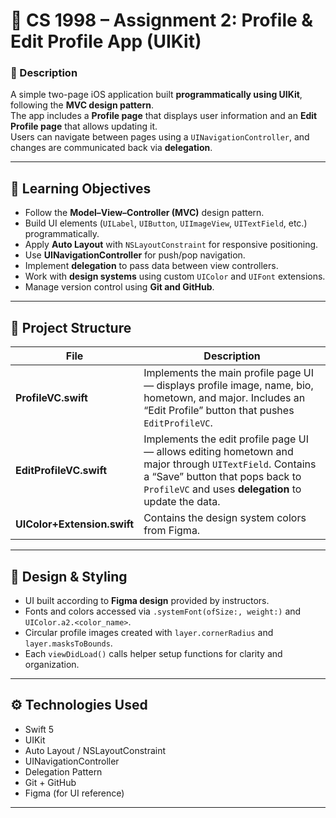 # 📱 CS 1998 – Assignment 2: Profile & Edit Profile App (UIKit)

### 🧾 Description  
A simple two-page iOS application built **programmatically using UIKit**, following the **MVC design pattern**.  
The app includes a **Profile page** that displays user information and an **Edit Profile page** that allows updating it.  
Users can navigate between pages using a `UINavigationController`, and changes are communicated back via **delegation**.  

---

## 🧠 Learning Objectives  
- Follow the **Model–View–Controller (MVC)** design pattern.  
- Build UI elements (`UILabel`, `UIButton`, `UIImageView`, `UITextField`, etc.) programmatically.  
- Apply **Auto Layout** with `NSLayoutConstraint` for responsive positioning.  
- Use **UINavigationController** for push/pop navigation.  
- Implement **delegation** to pass data between view controllers.  
- Work with **design systems** using custom `UIColor` and `UIFont` extensions.  
- Manage version control using **Git and GitHub**.  

---

## 📂 Project Structure  
| File | Description |
|------|--------------|
| **ProfileVC.swift** | Implements the main profile page UI — displays profile image, name, bio, hometown, and major. Includes an “Edit Profile” button that pushes `EditProfileVC`. |
| **EditProfileVC.swift** | Implements the edit profile page UI — allows editing hometown and major through `UITextField`. Contains a “Save” button that pops back to `ProfileVC` and uses **delegation** to update the data. |
| **UIColor+Extension.swift** | Contains the design system colors from Figma. |


---

## 🎨 Design & Styling  
- UI built according to **Figma design** provided by instructors.  
- Fonts and colors accessed via `.systemFont(ofSize:, weight:)` and `UIColor.a2.<color_name>`.  
- Circular profile images created with `layer.cornerRadius` and `layer.masksToBounds`.  
- Each `viewDidLoad()` calls helper setup functions for clarity and organization.  

---

## ⚙️ Technologies Used  
- Swift 5  
- UIKit  
- Auto Layout / NSLayoutConstraint  
- UINavigationController  
- Delegation Pattern  
- Git + GitHub  
- Figma (for UI reference)

---



